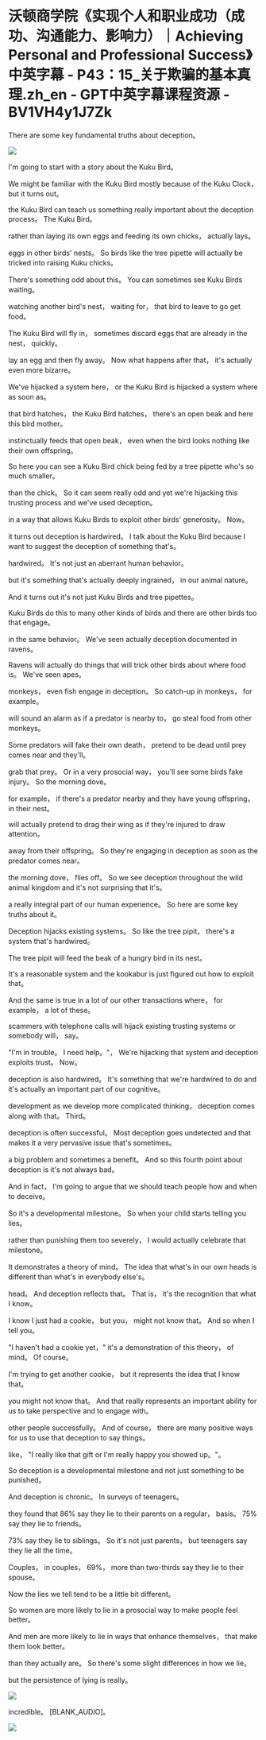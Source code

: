 # 沃顿商学院《实现个人和职业成功（成功、沟通能力、影响力）｜Achieving Personal and Professional Success》中英字幕 - P43：15_关于欺骗的基本真理.zh_en - GPT中英字幕课程资源 - BV1VH4y1J7Zk

 There are some key fundamental truths about deception。



![](img/b0cc6581b0fe85c06afa131f2c257d10_1.png)

 I'm going to start with a story about the Kuku Bird。

 We might be familiar with the Kuku Bird mostly because of the Kuku Clock， but it turns out。

 the Kuku Bird can teach us something really important about the deception process。 The Kuku Bird。

 rather than laying its own eggs and feeding its own chicks， actually lays。

 eggs in other birds' nests。 So birds like the tree pipette will actually be tricked into raising Kuku chicks。

 There's something odd about this。 You can sometimes see Kuku Birds waiting。

 watching another bird's nest， waiting for， that bird to leave to go get food。

 The Kuku Bird will fly in， sometimes discard eggs that are already in the nest， quickly。

 lay an egg and then fly away。 Now what happens after that， it's actually even more bizarre。

 We've hijacked a system here， or the Kuku Bird is hijacked a system where as soon as。

 that bird hatches， the Kuku Bird hatches， there's an open beak and here this bird mother。

 instinctually feeds that open beak， even when the bird looks nothing like their own offspring。

 So here you can see a Kuku Bird chick being fed by a tree pipette who's so much smaller。

 than the chick。 So it can seem really odd and yet we're hijacking this trusting process and we've used deception。

 in a way that allows Kuku Birds to exploit other birds' generosity。 Now。

 it turns out deception is hardwired。 I talk about the Kuku Bird because I want to suggest the deception of something that's。

 hardwired。 It's not just an aberrant human behavior。

 but it's something that's actually deeply ingrained， in our animal nature。

 And it turns out it's not just Kuku Birds and tree pipettes。

 Kuku Birds do this to many other kinds of birds and there are other birds too that engage。

 in the same behavior。 We've seen actually deception documented in ravens。

 Ravens will actually do things that will trick other birds about where food is。 We've seen apes。

 monkeys， even fish engage in deception。 So catch-up in monkeys， for example。

 will sound an alarm as if a predator is nearby to， go steal food from other monkeys。

 Some predators will fake their own death， pretend to be dead until prey comes near and they'll。

 grab that prey。 Or in a very prosocial way， you'll see some birds fake injury。 So the morning dove。

 for example， if there's a predator nearby and they have young offspring， in their nest。

 will actually pretend to drag their wing as if they're injured to draw attention。

 away from their offspring。 So they're engaging in deception as soon as the predator comes near。

 the morning dove， flies off。 So we see deception throughout the wild animal kingdom and it's not surprising that it's。

 a really integral part of our human experience。 So here are some key truths about it。

 Deception hijacks existing systems。 So like the tree pipit， there's a system that's hardwired。

 The tree pipit will feed the beak of a hungry bird in its nest。

 It's a reasonable system and the kookabur is just figured out how to exploit that。

 And the same is true in a lot of our other transactions where， for example， a lot of these。

 scammers with telephone calls will hijack existing trusting systems or somebody will， say。

 "I'm in trouble。 I need help。"， We're hijacking that system and deception exploits trust。 Now。

 deception is also hardwired。 It's something that we're hardwired to do and it's actually an important part of our cognitive。

 development as we develop more complicated thinking， deception comes along with that。 Third。

 deception is often successful。 Most deception goes undetected and that makes it a very pervasive issue that's sometimes。

 a big problem and sometimes a benefit。 And so this fourth point about deception is it's not always bad。

 And in fact， I'm going to argue that we should teach people how and when to deceive。

 So it's a developmental milestone。 So when your child starts telling you lies。

 rather than punishing them too severely， I would actually celebrate that milestone。

 It demonstrates a theory of mind。 The idea that what's in our own heads is different than what's in everybody else's。

 head。 And deception reflects that。 That is， it's the recognition that what I know。

 I know I just had a cookie， but you， might not know that。 And so when I tell you。

 "I haven't had a cookie yet，" it's a demonstration of this theory， of mind。 Of course。

 I'm trying to get another cookie， but it represents the idea that I know that。

 you might not know that。 And that really represents an important ability for us to take perspective and to engage with。

 other people successfully。 And of course， there are many positive ways for us to use that deception to say things。

 like， "I really like that gift or I'm really happy you showed up。"。

 So deception is a developmental milestone and not just something to be punished。

 And deception is chronic。 In surveys of teenagers。

 they found that 86% say they lie to their parents on a regular， basis。 75% say they lie to friends。

 73% say they lie to siblings。 So it's not just parents， but teenagers say they lie all the time。

 Couples， in couples， 69%， more than two-thirds say they lie to their spouse。

 Now the lies we tell tend to be a little bit different。

 So women are more likely to lie in a prosocial way to make people feel better。

 And men are more likely to lie in ways that enhance themselves， that make them look better。

 than they actually are。 So there's some slight differences in how we lie。

 but the persistence of lying is really。

![](img/b0cc6581b0fe85c06afa131f2c257d10_3.png)

 incredible。 [BLANK_AUDIO]。

![](img/b0cc6581b0fe85c06afa131f2c257d10_5.png)